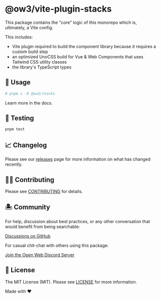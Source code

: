 # @ow3/vite-plugin-stacks
<!-- # @ow3/vite-plugin-stacks -->

This package contains the "core" logic of this monorepo which is, ultimately, a Vite config.

This includes:

- Vite plugin required to build the component library because it requires a custom build step
- an optimized UnoCSS build for Vue & Web Components that uses Tailwind CSS utility classes
- the library's TypeScript types

## 🤖 Usage

```bash
# pnpm i -D @ow3/stacks
```

Learn more in the docs.

## 🧪 Testing

```bash
pnpm test
```

## 📈 Changelog

Please see our [releases](https://github.com/openwebstacks/vue-components-library-starter/releases) page for more information on what has changed recently.

## 💪🏼 Contributing

Please see [CONTRIBUTING](../../.github/CONTRIBUTING.md) for details.

## 🏝 Community

For help, discussion about best practices, or any other conversation that would benefit from being searchable:

[Discussions on GitHub](https://github.com/openweblabs/web-components-library-starter/discussions)

For casual chit-chat with others using this package:

[Join the Open Web Discord Server](https://discord.ow3.org)

## 📄 License

The MIT License (MIT). Please see [LICENSE](../../LICENSE.md) for more information.

Made with ❤️
